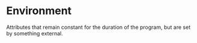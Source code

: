 # Environment

Attributes that remain constant for the duration of the program, but are set by something external.